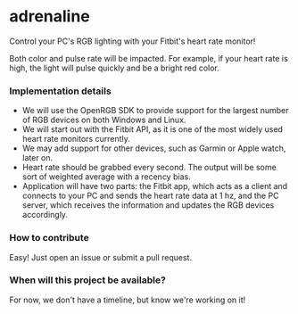 # adrenaline
Control your PC's RGB lighting with your Fitbit's heart rate monitor!

Both color and pulse rate will be impacted. For example, if your heart rate is high, the light will pulse quickly and be a bright red color.

### Implementation details
- We will use the OpenRGB SDK to provide support for the largest number of RGB devices on both Windows and Linux.
- We will start out with the Fitbit API, as it is one of the most widely used heart rate monitors currently.
- We may add support for other devices, such as Garmin or Apple watch, later on.
- Heart rate should be grabbed every second. The output will be some sort of weighted average with a recency bias.
- Application will have two parts: the Fitbit app, which acts as a client and connects to your PC and sends the heart rate data at 1 hz, and the PC server, which receives the information and updates the RGB devices accordingly.

### How to contribute
Easy! Just open an issue or submit a pull request.

### When will this project be available?
For now, we don't have a timeline, but know we're working on it!
